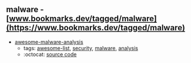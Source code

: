 malware - [www.bookmarks.dev/tagged/malware](https://www.bookmarks.dev/tagged/malware)
---
* [awesome-malware-analysis](https://github.com/rshipp/awesome-malware-analysis#readme)
    * tags: [awesome-list](../tagged/awesome-list.md), [security](../tagged/security.md), [malware](../tagged/malware.md), [analysis](../tagged/analysis.md)
    * :octocat: [source code](https://github.com/rshipp/awesome-malware-analysis#readme)
